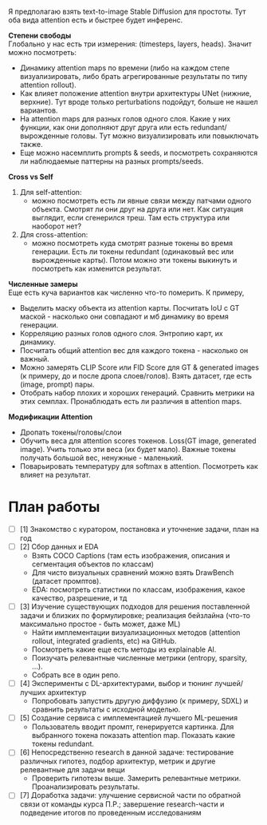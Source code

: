 Я предполагаю взять text-to-image Stable Diffusion для простоты. Тут оба вида attention есть и быстрее будет инференс. 

**Степени свободы** <br>
Глобально у нас есть три измерения: (timesteps, layers, heads). Значит можно посмотреть:
* Динамику attention maps по времени (либо на каждом степе визуализировать, либо брать агрегированные результаты по типу attention rollout).
* Как влияет положение attention внутри архитектуры UNet (нижние, верхние). Тут вроде только perturbations подойдут, больше не нашел вариантов.
* На attention maps для разных голов одного слоя. Какие у них функции, как они дополняют друг друга или есть redundant/вырожденные головы. Тут можно визуализировать или повыключать также.
* Еще можно насемплить prompts & seeds, и посмотреть сохраняются ли наблюдаемые паттерны на разных prompts/seeds.

**Cross vs Self**
1. Для self-attention:
    * можно посмотреть есть ли явные связи между патчами одного объекта. Смотрят ли они друг на друга или нет. Как ситуация выглядит, если сгенерился треш. Там есть структура или наоборот нет?
2. Для cross-attention:
    * можно посмотреть куда смотрят разные токены во время генерации. Есть ли токены redundant (одинаковый вес или вырожденные карты). Потом можно эти токены выкинуть и посмотреть как изменится результат.

**Численные замеры** <br>
Еще есть куча вариантов как численно что-то померить. К примеру,
* Выделить маску объекта из attention карты. Посчитать IoU с GT маской - насколько они совпадают и мб динамику во время генерации.
* Корреляцию разных голов одного слоя. Энтропию карт, их динамику.
* Посчитать общий attention вес для каждого токена - насколько он важный.
* Можно замерять CLIP Score или FID Score для GT & generated images (к примеру, до и после дропа слоев/голов). Взять датасет, где есть (image, prompt) пары.
* Отобрать набор плохих и хороших генераций. Сравнить метрики на этих семплах. Пронаблюдать есть ли различия в attention maps.

**Модификации Attention**
* Дропать токены/головы/слои
* Обучить веса для attention scores токенов. Loss(GT image, generated image). Учить только эти веса (их будет мало). Важные токены получать большой вес, ненужные - маленький.
* Поварьировать температуру для softmax в attention. Посмотреть как влияет на результат.

# План работы
- [ ] [1] Знакомство с куратором, постановка и уточнение задачи, план на год
- [ ] [2] Сбор данных и EDA
  * Взять COCO Captions (там есть изображения, описания и сегментация объектов по классам)
  * Для чисто визуальных сравнений можно взять DrawBench (датасет промптов).
  * EDA: посмотреть статистики по классам, изображения, какое качество, разрешение, и тд
- [ ] [3] Изучение существующих подходов для решения поставленной задачи и близких по формулировке; реализация бейзлайна (что-то максимально простое - быть может, даже ML)
  * Найти имплементации визуализационных методов (attention rollout, integrated gradients, etc) на GitHub.
  * Посмотреть какие еще есть методы из explainable AI.
  * Поизучать релевантные численные метрики (entropy, sparsity, ...). 
  * Собрать все в один репо.
- [ ] [4] Эксперименты с DL-архитектурами, выбор и тюнинг лучшей/лучших архитектур
  * Попробовать запустить другую диффузию (к примеру, SDXL) и сравнить результаты с исходной моделью.
- [ ] [5] Создание сервиса с имплементацией лучшего ML-решения
  * Пользователь вводит промпт, генерируется картинка. Для выбранного токена показать attention map. Показать какие токены redundant.
- [ ] [6] Непосредственно research в данной задаче: тестирование различных гипотез, подбор архитектур, метрик и другие релевантные для задачи вещи
  * Проверить гипотезы выше. Замерить релевантные метрики. Проанализировать результаты.
- [ ] [7] Доработка задачи: улучшение сервисной части по обратной связи от команды курса П.Р.; завершение research-части и подведение итогов по проведенным исследованиям
